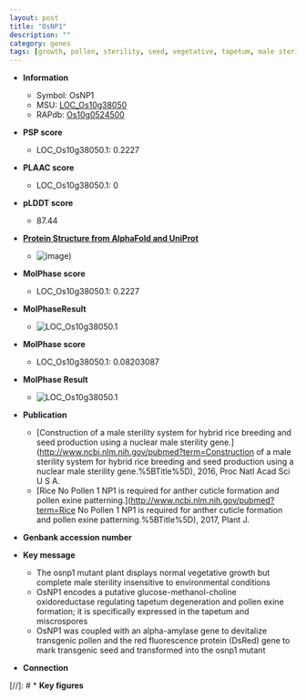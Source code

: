 ```yaml
---
layout: post
title: "OsNP1"
description: ""
category: genes
tags: [growth, pollen, sterility, seed, vegetative, tapetum, male sterility, pollen exine formation]
---
```


* **Information**  
    + Symbol: OsNP1  
    + MSU: [LOC_Os10g38050](http://rice.plantbiology.msu.edu/cgi-bin/ORF_infopage.cgi?orf=LOC_Os10g38050)  
    + RAPdb: [Os10g0524500](http://rapdb.dna.affrc.go.jp/viewer/gbrowse_details/irgsp1?name=Os10g0524500)  

* **PSP score**  
    + LOC_Os10g38050.1: 0.2227 

* **PLAAC score**  
    + LOC_Os10g38050.1: 0 

* **pLDDT score**
    + 87.44

* **[Protein Structure from AlphaFold and UniProt](https://www.uniprot.org/uniprotkb/Q8H094/entry#structure)**
    + ![image](https://ricepsp.github.io/images/Q8/AF-Q8H094-F1.png))

* **MolPhase score**
    + LOC_Os10g38050.1: 0.2227

* **MolPhaseResult**
    + ![LOC_Os10g38050.1](https://ricepsp.github.io/pictures/LOC_Os10g/LOC_Os10g38050.1.png)

* **MolPhase score**
    + LOC_Os10g38050.1: 0.08203087

* **MolPhase Result**
    + ![LOC_Os10g38050.1](https://304243504.github.io/Pictures/LOC_Os10g/LOC_Os10g38050.1.png)

* **Publication**  
    + [Construction of a male sterility system for hybrid rice breeding and seed production using a nuclear male sterility gene.](http://www.ncbi.nlm.nih.gov/pubmed?term=Construction of a male sterility system for hybrid rice breeding and seed production using a nuclear male sterility gene.%5BTitle%5D), 2016, Proc Natl Acad Sci U S A.
    + [Rice No Pollen 1 NP1 is required for anther cuticle formation and pollen exine patterning.](http://www.ncbi.nlm.nih.gov/pubmed?term=Rice No Pollen 1 NP1 is required for anther cuticle formation and pollen exine patterning.%5BTitle%5D), 2017, Plant J.

* **Genbank accession number**  

* **Key message**  
    + The osnp1 mutant plant displays normal vegetative growth but complete male sterility insensitive to environmental conditions
    + OsNP1 encodes a putative glucose-methanol-choline oxidoreductase regulating tapetum degeneration and pollen exine formation; it is specifically expressed in the tapetum and miscrospores
    + OsNP1 was coupled with an alpha-amylase gene to devitalize transgenic pollen and the red fluorescence protein (DsRed) gene to mark transgenic seed and transformed into the osnp1 mutant

* **Connection**  

[//]: # * **Key figures**  


